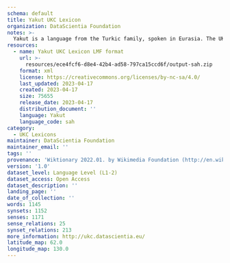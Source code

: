 ```yaml
---
schema: default
title: Yakut UKC Lexicon
organization: DataScientia Foundation
notes: >-
  Yakut is a language from the Turkic family, spoken in Eurasia. The UKC Lexicon of Yakut is represented as a lexico-semantic network. It consists of words, word senses, synsets, as well as sense-level and synset-level relationships.
resources:
  - name: Yakut UKC Lexicon LMF format
    url: >-
      resources/ece4fcf6-d8e4-42b4-ad58-797ca15ccd6f/output-sah.zip
    format: xml
    license: https://creativecommons.org/licenses/by-nc-sa/4.0/
    last_updated: 2023-04-17
    created: 2023-04-17
    size: 75655
    release_date: 2023-04-17
    distribution_document: ''
    language: Yakut
    language_code: sah
category:
  - UKC Lexicons
maintainer: DataScientia Foundation
maintainer_email: ''
tags: ''
provenance: 'Wiktionary 2022.01. by Wikimedia Foundation (http://en.wiktionary.org); CogNet 2.1 by Khuyagbaatar Batsuren, National University of Mongolia (http://cognet.ukc.disi.unitn.it); KinDiv: Kinship Diversity 1.0 by Temuulen Khishigsuren (http://ukc.disi.unitn.it/index.php/kinship/); UniMet: Universal Metonymy 1.0 by Temuulen Khishigsuren and Gábor Bella (http://ukc.disi.unitn.it/index.php/metonymy/); MorphyNet 2.0 by Gábor Bella and Khuyagbaatar Batsuren (http://ukc.disi.unitn.it/index.php/morphynet/); Antonymy 1.0 by Gábor Bella (http://ukc.datascientia.eu); NorthEuraLex 0.9 by Johannes Dellert and Gerhard Jäger, Eberhard Karls Universität Tübingen (http://northeuralex.org/); Princeton WordNet 2.1 by Princeton University (https://wordnet.princeton.edu)'
version: '1.0'
dataset_level: Language Level (L1-2)
dataset_access: Open Access
dataset_description: ''
landing_page: ''
date_of_collection: ''
words: 1145
synsets: 1152
senses: 1171
sense_relations: 25
synset_relations: 213
more_information: http://ukc.datascientia.eu/
latitude_map: 62.0
longitude_map: 130.0
---
```

